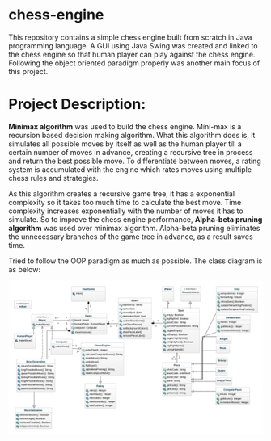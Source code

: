 # chess-engine
This repository contains a simple chess engine built from scratch in Java programming language. A GUI using Java Swing was created and linked to the chess engine so that human player can play against the chess engine. Following the object oriented paradigm properly was another main focus of this project.

# Project Description:
**Minimax algorithm** was used to build the chess engine. Mini-max is a recursion based decision making algorithm. What this algorithm does is, it simulates all possible moves by itself as well as the human player till a certain number of moves in advance, creating a recursive tree in process and return the best possible move. To differentiate between moves, a rating system is accumulated with the engine which rates moves using multiple chess rules and strategies.

As this algorithm creates a recursive game tree, it has a exponential complexity so it takes too much time to calculate the best move. Time complexity increases exponentially with the number of moves it has to simulate. So to improve the chess engine performance, **Alpha-beta pruning algorithm** was used over minimax algorithm. Alpha-beta pruning eliminates the unnecessary branches of the game tree in advance, as a result saves time.

Tried to follow the OOP paradigm as much as possible. The class diagram is as below:

![chess engine class diagram](/resources/class-diagram.jpeg)

